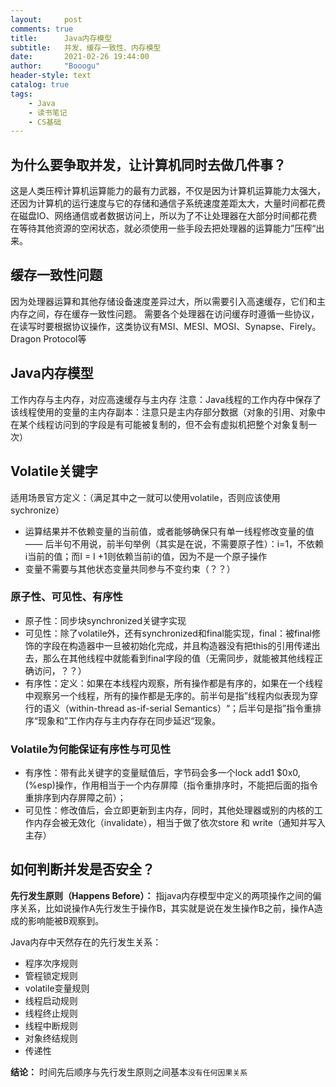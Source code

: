 ```yaml
---
layout:     post
comments: true
title:      Java内存模型
subtitle:   并发、缓存一致性、内存模型
date:       2021-02-26 19:44:00
author:     "Booogu"
header-style: text
catalog: true
tags:
    - Java
    - 读书笔记
    - CS基础
---
```


## 为什么要争取并发，让计算机同时去做几件事？
这是人类压榨计算机运算能力的最有力武器，不仅是因为计算机运算能力太强大，还因为计算机的运行速度与它的存储和通信子系统速度差距太大，大量时间都花费在磁盘IO、网络通信或者数据访问上，所以为了不让处理器在大部分时间都花费在等待其他资源的空闲状态，就必须使用一些手段去把处理器的运算能力”压榨“出来。

## 缓存一致性问题
因为处理器运算和其他存储设备速度差异过大，所以需要引入高速缓存，它们和主内存之间，存在缓存一致性问题。
需要各个处理器在访问缓存时遵循一些协议，在读写时要根据协议操作，这类协议有MSI、MESI、MOSI、Synapse、Firely。Dragon Protocol等

## Java内存模型
工作内存与主内存，对应高速缓存与主内存
注意：Java线程的工作内存中保存了该线程使用的变量的主内存副本：注意只是主内存部分数据（对象的引用、对象中在某个线程访问到的字段是有可能被复制的，但不会有虚拟机把整个对象复制一次）

## Volatile关键字
适用场景官方定义：（满足其中之一就可以使用volatile，否则应该使用sychronize）
- 运算结果并不依赖变量的当前值，或者能够确保只有单一线程修改变量的值 —— 后半句不用说，前半句举例（其实是在说，不需要原子性）：i=1，不依赖i当前的值；而I = I +1则依赖当前i的值，因为不是一个原子操作
- 变量不需要与其他状态变量共同参与不变约束（？？）

### 原子性、可见性、有序性
- 原子性：同步块synchronized关键字实现
- 可见性：除了volatile外，还有synchronized和final能实现，final：被final修饰的字段在构造器中一旦被初始化完成，并且构造器没有把this的引用传递出去，那么在其他线程中就能看到final字段的值（无需同步，就能被其他线程正确访问，？？）
- 有序性：定义：如果在本线程内观察，所有操作都是有序的，如果在一个线程中观察另一个线程，所有的操作都是无序的。前半句是指”线程内似表现为穿行的语义（within-thread as-if-serial Semantics）“；后半句是指”指令重排序“现象和”工作内存与主内存存在同步延迟“现象。

### Volatile为何能保证有序性与可见性
- 有序性：带有此关键字的变量赋值后，字节码会多一个lock add1 $0x0,(%esp)操作，作用相当于一个内存屏障（指令重排序时，不能把后面的指令重排序到内存屏障之前）；
- 可见性：修改值后，会立即更新到主内存，同时，其他处理器或别的内核的工作内存会被无效化（invalidate），相当于做了依次store 和 write（通知并写入主存）

## 如何判断并发是否安全？

**先行发生原则（Happens Before）：** 指java内存模型中定义的两项操作之间的偏序关系，比如说操作A先行发生于操作B，其实就是说在发生操作B之前，操作A造成的影响能被B观察到。

Java内存中天然存在的先行发生关系：
- 程序次序规则
- 管程锁定规则
- volatile变量规则
- 线程启动规则
- 线程终止规则
- 线程中断规则
- 对象终结规则
- 传递性

**结论：** 时间先后顺序与先行发生原则之间基本``没有任何因果关系``
